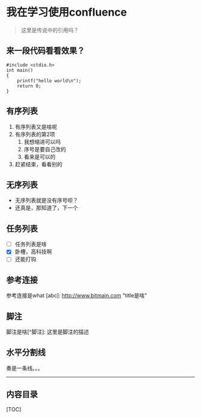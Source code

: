 # 我在学习使用confluence

> 这里是传说中的引用吗？

## 来一段代码看看效果？
```
#include <stdio.h>
int main()
{
	printf("hello world\n");
    return 0;
}
```

## 有序列表
1. 有序列表又是啥呢
2. 有序列表的第2项
   1) 我想缩进可以吗
   2) 序号是要自己改的
   3) 看来是可以的
3. 赶紧结束，看看别的

## 无序列表

- 无序列表就是没有序号呗？
- 还真是，那知道了，下一个

## 任务列表

- [ ] 任务列表是啥
- [x] 卧槽，高科技啊
- [ ] 还能打钩

## 参考连接
参考连接是what
[abc]: http://www.bitmain.com	"title是啥"

## 脚注
脚注是啥[^脚注]: 这里是脚注的描述

## 水平分割线

奏是一条线。。。

------

## 内容目录

[TOC]

